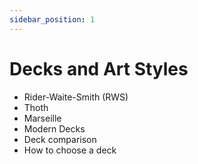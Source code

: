 ```yaml
---
sidebar_position: 1
---
```


# Decks and Art Styles

- Rider-Waite-Smith (RWS)
- Thoth
- Marseille
- Modern Decks
- Deck comparison
- How to choose a deck